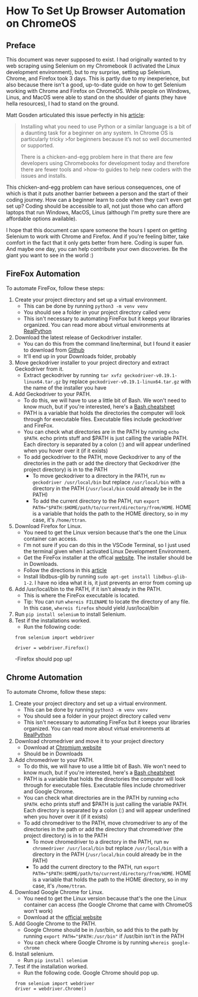 # How To Set Up Browser Automation on ChromeOS

## Preface
This document was never supposed to exist. I had originally wanted to try web scraping using Selenium on my Chromebook (I activated the Linux development environment), but to my surprise, setting up Selenium, Chrome, and Firefox took 3 days. This is partly due to my inexperience, but also because there isn't a good, up-to-date guide on how to get Selenium working with Chrome and Firefox on ChromeOS. While people on Windows, Linus, and MacOS were able to stand on the shoulder of giants (they have hella resources), I had to stand on the ground.

Matt Gosden articulated this issue perfectly in his [article](https://medium.com/swlh/is-a-chromebook-good-for-coding-and-data-science-322babcd5512):

>Installing what you need to use Python or a similar language is a bit of a daunting task for a beginner on any system. In Chrome OS is particularly tricky >for beginners because it’s not so well documented or supported.
>
>There is a chicken-and-egg problem here in that there are few developers using Chromebooks for development today and therefore there are fewer tools and >how-to guides to help new coders with the issues and installs.

This chicken-and-egg problem can have serious consequences, one of which is that it puts another barrier between a person and the start of their coding journey. How can a beginner learn to code when they can't even get set up? Coding should be accessible to all, not just those who can afford laptops that run Windows, MacOS, Linus (although I'm pretty sure there are affordable options available).

I hope that this document can spare someone the hours I spent on getting Selenium to work with Chrome and Firefox. And if you're feeling bitter, take comfort in the fact that it only gets better from here. Coding is super fun. And maybe one day, you can help contribute your own discoveries. Be the giant you want to see in the world :)

## FireFox Automation
To automate FireFox, follow these steps:

1. Create your project directory and set up a virtual environment.
   - This can be done by running `python3 -m venv venv`
   - You should see a folder in your project directory called venv
   - This isn't necessary to automating FireFox but it keeps your libraries organized. You can read more about virtual environments at [RealPython](https://realpython.com/python-virtual-environments-a-primer/)
2. Download the latest release of Geckodriver installer.
   - You can do this from the command line/terminal, but I found it easier to download from [Github](https://github.com/mozilla/geckodriver/releases)
   - It'll end up in your Downloads folder, probably
3. Move geckodriver installer to your project directory and extract Geckodriver from it.
   - Extract geckodriver by running `tar xvfz geckodriver-v0.19.1-linux64.tar.gz` by replace `geckodriver-v0.19.1-linux64.tar.gz` with the name of the installer you have
4. Add Geckodriver to your PATH.
   - To do this, we will have to use a little bit of Bash. We won't need to know much, but if you're interested, here's a [Bash cheatsheet](https://devhints.io/bash)
   - PATH is a variable that holds the directories the computer will look through for executable files. Executable files include geckodriver and FireFox.
   - You can check what directories are in the PATH by running `echo $PATH`. echo prints stuff and $PATH is just calling the variable PATH. Each directory is separated by a colon (:) and will appear underlined when you hover over it (if it exists)
   - To add geckodriver to the PATH, move Geckodriver to any of the directories in the path or add the directory that Geckodriver (the project directory) is in to the PATH
     - To move geckodriver to a directory in the PATH, run `mv geckodriver /usr/local/bin` but replace `/usr/local/bin` with a directory in the PATH (`/usr/local/bin` could already be in the PATH)
     - To add the current directory to the PATH, run `export PATH="$PATH:$HOME/path/to/current/directory/from/HOME`. HOME is a variable that holds the path to the HOME directory, so in my case, it's `/home/ttran`.
5. Download Firefox for Linux.
   - You need to get the Linux version because that's the one the Linux container can access.
   - I'm not sure if you can do this in the VSCode Terminal, so I just used the terminal given when I activated Linux Development Environment.
   - Get the FireFox installer at the offical [website](https://www.mozilla.org/en-US/firefox/linux/). The installer should be in Downloads.
   - Follow the directions in this [article](https://support.mozilla.org/en-US/kb/install-firefox-linux)
   - Install libdbus-glib by running `sudo apt-get install libdbus-glib-1-2`. I have no idea what it is, it just prevents an error from coming up
6. Add /usr/local/bin to the PATH, if it isn't already in the PATH.
   - This is where the FireFox executable is located.
   - Tip: You can run `whereis FILENAME` to locate the directory of any file. In this case, `whereis firefox` should yield /usr/local/bin
7. Run `pip install selenium` to install Selenium.
8. Test if the installations worked.
   - Run the following code:
   ```
   from selenium import webdriver

   driver = webdriver.Firefox()
   ```
   -Firefox should pop up!

## Chrome Automation
To automate Chrome, follow these steps:

1. Create your project directory and set up a virtual environment.
   - This can be done by running `python3 -m venv venv`
   - You should see a folder in your project directory called venv
   - This isn't necessary to automating FireFox but it keeps your libraries organized. You can read more about virtual environments at [RealPython](https://realpython.com/python-virtual-environments-a-primer/)
2. Download chromedriver and move it to your project directory
   - Download at [Chromium website](https://chromedriver.chromium.org/downloads)
   - Should be in Downloads
3. Add chromedriver to your PATH.
   - To do this, we will have to use a little bit of Bash. We won't need to know much, but if you're interested, here's a [Bash cheatsheet](https://devhints.io/bash)
   - PATH is a variable that holds the directories the computer will look through for executable files. Executable files include chromedriver and Google Chrome.
   - You can check what directories are in the PATH by running `echo $PATH`. echo prints stuff and $PATH is just calling the variable PATH. Each directory is separated by a colon (:) and will appear underlined when you hover over it (if it exists)
   - To add chromedriver to the PATH, move chromedriver to any of the directories in the path or add the directory that chromedriver (the project directory) is in to the PATH
     - To move chromedriver to a directory in the PATH, run `mv chromedriver /usr/local/bin` but replace `/usr/local/bin` with a directory in the PATH (`/usr/local/bin` could already be in the PATH)
     - To add the current directory to the PATH, run `export PATH="$PATH:$HOME/path/to/current/directory/from/HOME`. HOME is a variable that holds the path to the HOME directory, so in my case, it's `/home/ttran`.
4. Download Google Chrome for Linux.
   - You need to get the Linux version because that's the one the Linux container can access (the Google Chrome that came with ChromeOS won't work)
   - Download at the [official website](https://www.google.com/chrome/downloads/?platform=linux)
5. Add Google Chrome to the PATH.
   - Google Chrome should be in /usr/bin, so add this to the path by running `export PATH="$PATH:/usr/bin"` if /usr/bin isn't in the PATH
   - You can check where Google Chrome is by running `whereis google-chrome`
6. Install selenium.
   - Run `pip install selenium`
8. Test if the installation worked.
   - Run the following code. Google Chrome should pop up.
   ```
   from selenium import webdriver
   driver = webdriver.Chrome()
   ```

